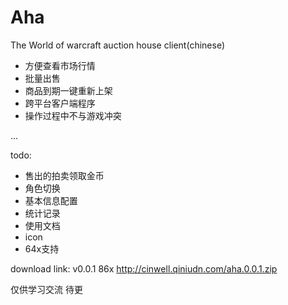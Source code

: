 # Aha


The World of warcraft auction house client(chinese)

- 方便查看市场行情
- 批量出售
- 商品到期一键重新上架
- 跨平台客户端程序
- 操作过程中不与游戏冲突


...


todo:
- 售出的拍卖领取金币
- 角色切换
- 基本信息配置
- 统计记录
- 使用文档
- icon
- 64x支持



download link:
v0.0.1 86x http://cinwell.qiniudn.com/aha.0.0.1.zip

仅供学习交流
待更